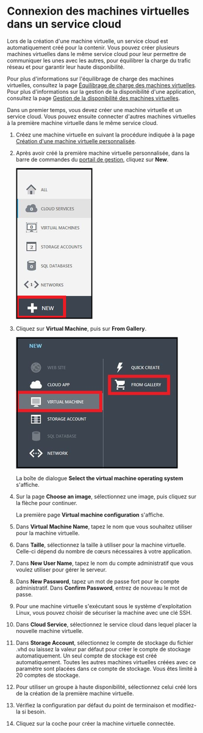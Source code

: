 <properties  authors="kathydav" editor="tysonn" manager="donaldg" />

# Connexion des machines virtuelles dans un service cloud

Lors de la création d'une machine virtuelle, un service cloud est automatiquement créé pour la contenir. Vous pouvez créer plusieurs machines virtuelles dans le même service cloud pour leur permettre de communiquer les unes avec les autres, pour équilibrer la charge du trafic réseau et pour garantir leur haute disponibilité.

Pour plus d'informations sur l'équilibrage de charge des machines virtuelles, consultez la page [Équilibrage de charge des machines virtuelles](../load-balancing-vms/). Pour plus d'informations sur la gestion de la disponibilité d'une application, consultez la page [Gestion de la disponibilité des machines
virtuelles](../manage-vm-availability/).

Dans un premier temps, vous devez créer une machine virtuelle et un service cloud. Vous pouvez ensuite connecter d'autres machines virtuelles à la première machine virtuelle dans le même service cloud.

1.  Créez une machine virtuelle en suivant la procédure indiquée à la page [Création d'une machine virtuelle personnalisée](../howto-custom-create-vm/).

2.  Après avoir créé la première machine virtuelle personnalisée, dans la barre de commandes du [portail de gestion][1], cliquez sur **New**.
    
    ![Création d’une machine virtuelle](./media/howto-connect-vm-cloud-service/Create.png)

3.  Cliquez sur **Virtual Machine**, puis sur **From Gallery**.
    
    ![Création d’une machine virtuelle personnalisée](./media/howto-connect-vm-cloud-service/CreateNew.png)
    
    La boîte de dialogue **Select the virtual machine operating system** s'affiche.

4.  Sur la page **Choose an image**, sélectionnez une image, puis cliquez sur la flèche pour continuer.
    
    La première page **Virtual machine configuration** s'affiche.

5.  Dans **Virtual Machine Name**, tapez le nom que vous souhaitez utiliser pour la machine virtuelle.

6.  Dans **Taille**, sélectionnez la taille à utiliser pour la machine virtuelle. Celle-ci dépend du nombre de cœurs nécessaires à votre application.

7.  Dans **New User Name**, tapez le nom du compte administratif que vous voulez utiliser pour gérer le serveur.

8.  Dans **New Password**, tapez un mot de passe fort pour le compte administratif. Dans **Confirm Password**, entrez de nouveau le mot de passe.

9.  Pour une machine virtuelle s'exécutant sous le système d'exploitation Linux, vous pouvez choisir de sécuriser la machine avec une clé SSH.

10. Dans **Cloud Service**, sélectionnez le service cloud dans lequel placer la nouvelle machine virtuelle.

11. Dans **Storage Account**, sélectionnez le compte de stockage du fichier .vhd ou laissez la valeur par défaut pour créer le compte de stockage automatiquement. Un seul compte de stockage est créé automatiquement. Toutes les autres machines virtuelles créées avec ce paramètre sont placées dans ce compte de stockage. Vous êtes limité à 20 comptes de stockage.

12. Pour utiliser un groupe à haute disponibilité, sélectionnez celui créé lors de la création de la première machine virtuelle.

13. Vérifiez la configuration par défaut du point de terminaison et modifiez-la si besoin.

14. Cliquez sur la coche pour créer la machine virtuelle connectée.



[1]: http://manage.windowsazure.com